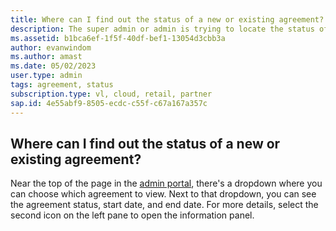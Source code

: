 ```yaml
---
title: Where can I find out the status of a new or existing agreement?
description: The super admin or admin is trying to locate the status of a new agreement
ms.assetid: b1bca6ef-1f5f-40df-bef1-13054d3cbb3a  
author: evanwindom 
ms.author: amast 
ms.date: 05/02/2023
user.type: admin 
tags: agreement, status
subscription.type: vl, cloud, retail, partner 
sap.id: 4e55abf9-8505-ecdc-c55f-c67a167a357c
---
```


## Where can I find out the status of a new or existing agreement?

Near the top of the page in the [admin portal](https://manage.visualstudio.com), there's a dropdown where you can choose which agreement to view. Next to that dropdown, you can see the agreement status, start date, and end date. For more details, select the second icon on the left pane to open the information panel. 
